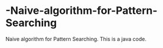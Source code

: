 # -Naive-algorithm-for-Pattern-Searching
 Naive algorithm for Pattern Searching. This is a java code.

